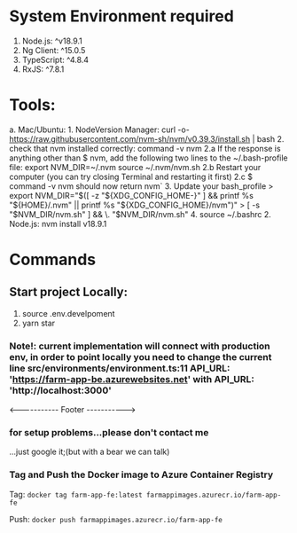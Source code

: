 # System Environment required
 1. Node.js: ^v18.9.1
 2. Ng Client: ^15.0.5
 3. TypeScript: ^4.8.4
 4. RxJS: ^7.8.1

# Tools:
  a. Mac/Ubuntu:
    1. NodeVersion Manager: curl -o- https://raw.githubusercontent.com/nvm-sh/nvm/v0.39.3/install.sh | bash
    2. check that nvm installed correctly: command -v nvm
     2.a If the response is anything other than $ nvm, add the following two lines to the ~/.bash-profile file:  export NVM_DIR=~/.nvm  source ~/.nvm/nvm.sh 
     2.b Restart your computer (you can try closing Terminal and restarting it first) 
     2.c $ command -v nvm should now return nvm` 
    3. Update your bash_profile 
      > export NVM_DIR="$([ -z "${XDG_CONFIG_HOME-}" ] && printf %s "${HOME}/.nvm" || printf %s "${XDG_CONFIG_HOME}/nvm")"
      > [ -s "$NVM_DIR/nvm.sh" ] && \. "$NVM_DIR/nvm.sh"
    4. source ~/.bashrc
    2. Node.js: nvm install v18.9.1

# Commands 
## Start project Locally: 
1. source .env.develpoment
2. yarn star
### Note!: current implementation will connect with production env, in order to point locally you need to change the current line src/environments/environment.ts:11 API_URL: 'https://farm-app-be.azurewebsites.net' with API_URL: 'http://localhost:3000'

<----------- Footer ----------->

### for setup problems...please don't contact me
...just google it;(but with a bear we can talk)

### Tag and Push the Docker image to Azure Container Registry

Tag: `docker tag farm-app-fe:latest farmappimages.azurecr.io/farm-app-fe`

Push: `docker push farmappimages.azurecr.io/farm-app-fe`
